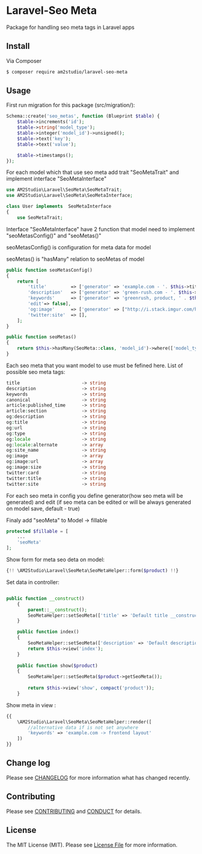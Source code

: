 # Laravel-Seo Meta

Package for handling seo meta tags in Laravel apps

## Install

Via Composer

``` bash
$ composer require am2studio/laravel-seo-meta
```

## Usage

First run migration for this package (src/migration/):

```php
Schema::create('seo_metas', function (Blueprint $table) {
	$table->increments('id');
	$table->string('model_type');
	$table->integer('model_id')->unsigned();
	$table->text('key');
	$table->text('value');

	$table->timestamps();
});
```

For each model which that use seo meta add trait "SeoMetaTrait" and implement interface "SeoMetaInterface"

```php
use AM2Studio\Laravel\SeoMeta\SeoMetaTrait;
use AM2Studio\Laravel\SeoMeta\SeoMetaInterface;

class User implements  SeoMetaInterface
{
    use SeoMetaTrait;
```


Interface "SeoMetaInterface" have 2 function that model need to implement "seoMetasConfig()" and "seoMetas()"

seoMetasConfig() is configuration for meta data for model

seoMetas() is "hasMany" relation to seoMetas of model

```php
public function seoMetasConfig()
{
	return [
		'title'         => ['generator' => 'example.com - '. $this->title],
		'description'   => ['generator' => 'green-rush.com - '. $this->title . ' - ' . $this->short_description,],
		'keywords'      => ['generator' => 'greenrush, product, ' . $this->title . ', ' . $this->short_description,
		'edit'=> false],
		'og:image'      => ['generator' => ["http://i.stack.imgur.com/hEobN.jpg", "http://i.stack.imgur.com/hEobN2.jpg"]],
		'twitter:site'  => [],
	];
}

public function seoMetas()
{
	return $this->hasMany(SeoMeta::class, 'model_id')->where(['model_type' => __CLASS__]);
}
```

Each seo meta that you want model to use must be fefined here. List of possible seo meta tags:

```php
title						-> string
description					-> string
keywords           			-> string
canonical      				-> string
article:published_time		-> string
article:section				-> string
og:description				-> string
og:title					-> string
og:url               		-> string
og:type             		-> string
og:locale           		-> string
og:locale:alternate			-> array
og:site_name        		-> string
og:image         			-> array
og:image:url       			-> array
og:image:size       		-> string
twitter:card       			-> string
twitter:title      			-> string
twitter:site				-> string
```
For each seo meta in config you define generator(how seo meta will be generated) and edit (if seo meta can be edited or will be always generated on model save, default - true)

Finaly add "seoMeta" to Model -> fillable
```php
protected $fillable = [
	...
	'seoMeta'
];
```


Show form for meta seo deta on model:

```php
{!! \AM2Studio\Laravel\SeoMeta\SeoMetaHelper::form($product) !!}
```

Set data in controller:

```php

public function __construct()
    {
        parent::__construct();
        SeoMetaHelper::setSeoMeta(['title' => 'Default title __construct .']);
    }

    public function index()
    {
		SeoMetaHelper::setSeoMeta(['description' => 'Default description index .']);
        return $this->view('index');
    }
	
	public function show($product)
    {
        SeoMetaHelper::setSeoMeta($product->getSeoMeta());
		
		return $this->view('show', compact('product'));
	}
```

Show meta in view :
```php
{{
    \AM2Studio\Laravel\SeoMeta\SeoMetaHelper::render([
        //alternative data if is not set anywhere
        'keywords' => 'example.com -> frontend layout'
    ])
}}
```


## Change log

Please see [CHANGELOG](CHANGELOG.md) for more information what has changed recently.

## Contributing

Please see [CONTRIBUTING](CONTRIBUTING.md) and [CONDUCT](CONDUCT.md) for details.

## License

The MIT License (MIT). Please see [License File](LICENSE.md) for more information.
